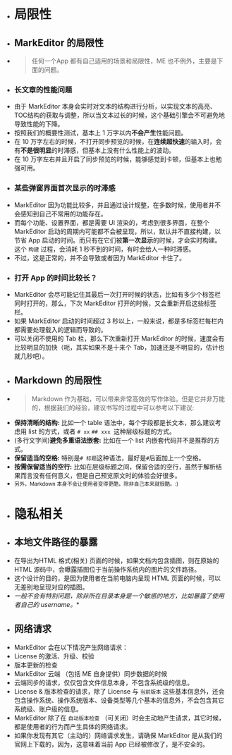 - # 局限性
- ## MarkEditor 的局限性
- > 任何一个App 都有自己适用的场景和局限性，ME 也不例外，主要是下面的问题。
- ### 长文章的性能问题
- 由于 MarkEditor 本身会实时对文本的结构进行分析，以实现文本的高亮、TOC结构的获取与调整，所以当文本过长的时候，这个基础引擎会不可避免地导致性能的下降。
- 按照我们的概要性测试，基本上 1 万字以内**不会产生**性能问题。
- 在 10 万字左右的时候，不打开同步预览的时候，在**连续超快速**的输入时，会有**不是很明显**的时滞感，但基本上没有什么性能上的波动。
- 在 10 万字左右并且开启了同步预览的时候，能够感觉到卡顿，但基本上也勉强可用。
- ### 某些弹窗界面首次显示的时滞感
- MarkEditor 因为功能比较多，并且通过设计规整，在多数时候，使用者并不会感知到自己不常用的功能存在。
- 而每个功能、设置界面，都是需要 UI 渲染的，考虑到很多界面，在整个 MarkEditor 启动的周期内可能都不会被呈现，所以，默认并不直接构建，以节省 App 启动的时间。而只有在它们被**第一次显示**的时候，才会实时构建。这个 `构建` 过程，会消耗 1 秒不到的时间，有时会给人一种时滞感。
- 不过，这是正常的，并不会导致或者因为 MarkEditor 卡住了。 
- ### 打开 App 的时间比较长？
- MarkEditor 会尽可能记住其最后一次打开时候的状态，比如有多少个标签栏同时打开的，那么，下次 MarkEditor 打开的时候，又会重新开启这些标签栏。
- 如果 MarkEditor 启动的时间超过 3 秒以上，一般来说，都是多标签栏每栏内都需要处理载入的逻辑而导致的。
- 可以关闭不使用的 Tab 栏，那么下次重新打开 MarkEditor 的时候，速度会有比较明显的加快（呃，其实如果不是十来个 Tab，加速还是不明显的，估计也就几秒吧）。
- ## Markdown 的局限性
- > Markdown 作为基础，可以带来非常高效的写作体验。但是它并非万能的，根据我们的经验，建议书写的过程中可以参考以下建议:
- **保持清晰的结构:** 比如一个 table 语法中，每个字段都是长文本，那么建议考虑用 list 的方式，或者 `# xx` `## xxx `这种层级标题的方式。
- (多行文字间)**避免多重语法嵌套:** 比如在一个 list 内嵌套代码并不是推荐的方式。
- **保留适当的空格:** 特别是`# 标题`这种语法，最好是`#`后面加上一个空格。
- **按需保留适当的空行:** 比如在层级标题之间，保留合适的空行，虽然于解析结果而言没有任何意义，但是自己预览原文时的体验会好很多。
- <small>另外，Markdown 本身不会让使用者变得更酷，除非自己本来就很酷。:) </small>
- # 隐私相关
- ## 本地文件路径的暴露
- 在导出为HTML 格式(相关) 页面的时候，如果文档内包含插图，则在原始的 HTML 源码中，会曝露插图位于当前操作系统内的图片的文件路径。
- 这个设计的目的，是因为使用者在当前电脑内呈现 HTML 页面的时候，可以无差别地呈现对应的插图。
- *一般不会有特别问题，除非所在目录本身是一个敏感的地方，比如暴露了使用者自己的 username。**
- ## 网络请求
- MarkEditor 会在以下情况产生网络请求：
- License 的激活、升级、校验
- 版本更新的检查
- MarkEditor 云端 （包括 ME 自身提供）同步数据的时候
- 云端同步的请求，仅仅包含文件信息本身，不包含系统级的信息。
- License & 版本检查的请求，除了 License 与 `当前版本` 这些基本信息外，还会包含操作系统、操作系统版本、设备类型等几个基本的信息外，不会包含其它系统级、账户级的信息。
- MarkEditor 除了在 `自动版本检查` （可关闭）时会主动地产生请求，其它时候，都是使用者的行为而产生具体的网络请求。
- 如果你发现有其它（主动的）网络请求发生，请确保 MarkEditor 是从我们的官网上下载的，因为，这意味着当前 App 已经被修改了，是不安全的。

